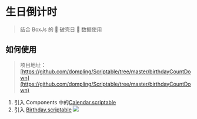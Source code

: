 # 生日倒计时

> 结合 BoxJs 的 🐣 破壳日 🐣 数据使用

## 如何使用

> 项目地址：[https://github.com/dompling/Scriptable/tree/master/birthdayCountDown](https://github.com/dompling/Scriptable/tree/master/birthdayCountDown)

1. 引入 Components 中的[Calendar.scriptable](https://raw.githubusercontent.com/dompling/Scriptable/master/birthdayCountDown/Components/Calendar.scriptable)
2. 引入 [Birthday.scriptable](https://raw.githubusercontent.com/dompling/Scriptable/master/birthdayCountDown/Birthday.scriptable)
   ![](https://raw.githubusercontent.com/dompling/Scriptable/master/birthdayCountDown/img.jpg)